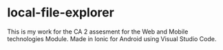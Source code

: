 # local-file-explorer
This is my work for the CA 2 assesment for the Web and Mobile technologies Module.
Made in Ionic for Android using Visual Studio Code.
